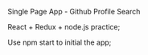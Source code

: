 Single Page App - Github Profile Search

React + Redux + node.js practice;

Use npm start to initial the app;
